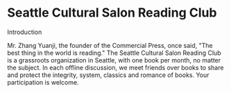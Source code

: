 # Seattle Cultural Salon Reading Club

Introduction

Mr. Zhang Yuanji, the founder of the Commercial Press, once said, "The best thing in the world is reading." The Seattle Cultural Salon Reading Club is a grassroots organization in Seattle, with one book per month, no matter the subject. In each offline discussion, we meet friends over books to share and protect the integrity, system, classics and romance of books. Your participation is welcome.